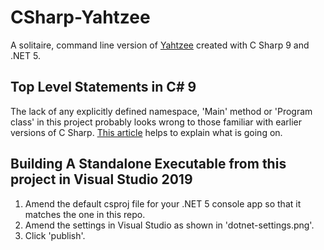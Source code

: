 # CSharp-Yahtzee

A solitaire, command line version of [Yahtzee](https://en.wikipedia.org/wiki/Yahtzee) created with C Sharp 9 and .NET 5.

## Top Level Statements in C# 9

The lack of any explicitly defined namespace, 'Main' method or 'Program class' in this project probably looks wrong to those familiar with earlier versions of C Sharp. [This article](https://www.claudiobernasconi.ch/2020/12/03/csharp-9-top-level-statements/) helps to explain what is going on.

## Building A Standalone Executable from this project in Visual Studio 2019

1. Amend the default csproj file for your .NET 5 console app so that it matches the one in this repo.
2. Amend the settings in Visual Studio as shown in 'dotnet-settings.png'.
3. Click 'publish'.
